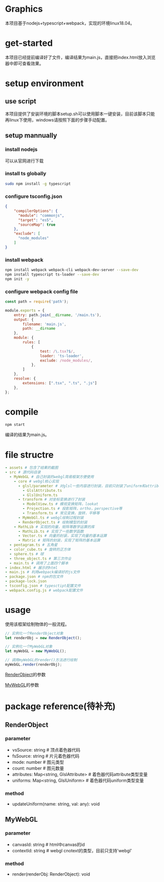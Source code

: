 # Graphics

本项目基于nodejs+typescript+webpack，实现的环境linux18.04。

# get-started

本项目已经提前编译好了文件，编译结果为main.js，直接把index.html放入浏览器中即可查看效果。


# setup environment

## use script

本项目提供了安装环境的脚本setup.sh可以使用脚本一键安装，目前该脚本只能再linux下使用，windows请按照下面的步骤手动配置。

## setup mannually

### install nodejs

可以从官网进行下载

### install ts globally

```bash
sudo npm install -g typescript
```

### configure tsconfig.json

```json
{
    "compilerOptions": {
      "module": "commonjs",
      "target": "es5",
      "sourceMap": true
    },
    "exclude": [
      "node_modules"
    ]
}
```

### install webpack

```bash
npm install webpack webpack-cli webpack-dev-server --save-dev
npm install typescript ts-loader --save-dev
npm init -y
```

### configure webpack config file

```js
const path = require('path');

module.exports = {
    entry: path.join(__dirname, '/main.ts'),
    output: {
        filename: 'main.js',
        path: __dirname
    },
    module: {
        rules: [
            {
                test: /\.tsx?$/,
                loader: 'ts-loader',
                exclude: /node_modules/,
            },
        ]
    },
    resolve: {
        extensions: [".tsx", ".ts", ".js"]
    },
};
```

# compile

```bash
npm start
```

编译的结果为main.js。


# file structre

```yaml
- assets # 包含了结果的截图
- src # 源代码目录
  - MyWebGL # 自己封装的webgl简易框架方便使用
    - core # webgl核心实现
      - glsl/parameter # 对glsl一些内容进行封装，目前只封装了uniform和attribute变量
        - GlslAttribute.ts
        - GlslUniform.ts
      - transform # 对坐标变换进行了封装
        - ModelView.ts # 模视变换矩阵，lookat
        - Projection.ts # 投影矩阵，ortho，perspective等
        - Transform.ts # 常见变换，旋转，平移等
      - MyWebGl.ts # webgl绘制过程封装
      - RenderObject.ts # 绘制模型的封装
    - MathLib # 实现的向量，矩阵等数学运算的库
      - MathLib.ts # 实现了一些数学函数
      - Vector.ts # 向量的封装，实现了向量的基本运算
      - Matric # 矩阵的封装，实现了矩阵的基本运算
  - pentagram.ts # 五角星
  - color_cube.ts # 旋转的正方体
  - sphere.ts # 球
  - three_object.ts # 第三次作业
  - main.ts # 调用了上面四个脚本
- index.html # 展示的html
- main.js # 利用webpack编译好的js文件
- package.json # npm的包文件
- package-lock.json
- tsconfig.json # typesctipt配置文件
- webpack.config.js # webpack配置文件
```


# usage

使用该框架绘制物体的一般流程。

```typescript
// 实例化一个RenderObject对象
let renderObj = new RenderObject();

// 实例化一个MyWebGL对象
let myWebGL = new MyWebGL();

// 调用myWebGL的render()方法进行绘制
myWebGL.render(renderObj);
```

[RenderObject](#renderobject)的参数

[MyWebGL](#MyWebGL)的参数


# package reference(待补充)

## RenderObject

### parameter

* vsSource: string # 顶点着色器代码
* fsSource: string # 片元着色器代码
* mode: number # 图元类型
* count: number # 图元数量
* attributes: Map<string, GlslAttribute> # 着色器代码attribute类型变量
* uniforms: Map<string, GlslUniform> # 着色器代码uniform类型变量

### method

* updateUniform(name: string, val: any): void


## MyWebGL

### parameter

* canvasId: string # html中canvas的id
* contextId: string # webgl cnotext的类型，目前只支持'webgl'

### method

* render(renderObj: RenderObject): void

